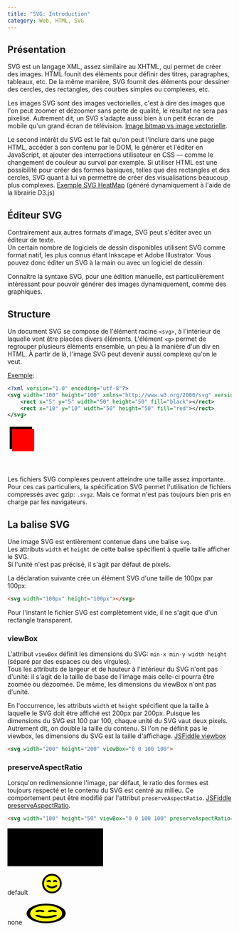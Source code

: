 ```yaml
---
title: "SVG: Introduction"
category: Web, HTML, SVG
---
```


## Présentation

SVG est un langage XML, assez similaire au XHTML, qui permet de créer des images. HTML founit des éléments pour définir des titres, paragraphes, tableaux, etc. De la même manière, SVG fournit des éléments pour dessiner des cercles, des rectangles, des courbes simples ou complexes, etc.

Les images SVG sont des images vectorielles, c'est à dire des images que l'on peut zoomer et dézoomer sans perte de qualité, le résultat ne sera pas pixelisé. Autrement dit, un SVG s'adapte aussi bien à un petit écran de mobile qu'un grand écran de télévision.
[Image bitmap vs image vectorielle](design-image.md#formats-de-fichiers-image).

Le second intérêt du SVG est le fait qu'on peut l'inclure dans une page HTML, accéder à son contenu par le DOM, le générer et l'éditer en JavaScript, et ajouter des interractions utilisateur en CSS — comme le changement de couleur au survol par exemple. Si utiliser HTML est une possibilité pour créer des formes basiques, telles que des rectangles et des cercles, SVG quant à lui va permettre de créer des visualisations beaucoup plus complexes. [Exemple SVG HeatMap](https://codepen.io/a-mt/full/QMgJBw/) (généré dynamiquement à l'aide de la librairie D3.js)

## Éditeur SVG

Contrairement aux autres formats d'image, SVG peut s'éditer avec un éditeur de texte.  
Un certain nombre de logiciels de dessin disponibles utilisent SVG comme format natif, les plus connus étant Inkscape et Adobe Illustrator. Vous pouvez donc éditer un SVG à la main ou avec un logiciel de dessin.

Connaître la syntaxe SVG, pour une édition manuelle, est particulièrement intéressant pour pouvoir générer des images dynamiquement, comme des graphiques. 

## Structure

Un document SVG se compose de l'élément racine `<svg>`, à l'intérieur de laquelle vont être placées divers éléments. L'élément `<g>` permet de regrouper plusieurs éléments ensemble, un peu à la manière d'un div en HTML. À partir de là, l'image SVG peut devenir aussi complexe qu'on le veut.

<ins>Exemple</ins>:

``` xml
<?xml version="1.0" encoding="utf-8"?>
<svg width="100" height="100" xmlns="http://www.w3.org/2000/svg" version="1.1">
    <rect x="5" y="5" width="50" height="50" fill="black"></rect>
    <rect x="10" y="10" width="50" height="50" fill="red"></rect>
</svg>
```

<svg width="100" height="100" xmlns="http://www.w3.org/2000/svg">
    <rect x="5" y="5" width="50" height="50" fill="black"></rect>
    <rect x="10" y="10" width="50" height="50" fill="red"></rect>
</svg>


Les fichiers SVG complexes peuvent atteindre une taille assez importante. Pour ces cas particuliers, la spécification SVG permet l'utilisation de fichiers compressés avec gzip: `.svgz`. Mais ce format n'est pas toujours bien pris en charge par les navigateurs.

## La balise SVG

Une image SVG est entièrement contenue dans une balise `svg`.  
Les attributs `width` et `height` de cette balise spécifient à quelle taille afficher le SVG.  
Si l'unité n'est pas précisé, il s'agit par défaut de pixels.

La déclaration suivante crée un élément SVG d'une taille de 100px par 100px:

``` html
<svg width="100px" height="100px"></svg>
```

Pour l'instant le fichier SVG est complètement vide, il ne s'agit que d'un rectangle transparent.

### viewBox

L'attribut `viewBox` définit les dimensions du SVG: `min-x min-y width height` (séparé par des espaces ou des virgules).  
Tous les attributs de largeur et de hauteur à l'intérieur du SVG n'ont pas d'unité: il s'agit de la taille de base de l'image mais celle-ci pourra être zoomée ou dézoomée. De même, les dimensions du viewBox n'ont pas d'unité.

En l'occurrence, les attributs `width` et `height` spécifient que la taille à laquelle le SVG doit être affiché est 200px par 200px. Puisque les dimensions du SVG est 100 par 100, chaque unité du SVG vaut deux pixels. Autrement dit, on double la taille du contenu. Si l'on ne définit pas le viewbox, les dimensions du SVG est la taille d'affichage. [JSFiddle viewbox](https://jsfiddle.net/amt01/0ycvsbn6/)

``` html
<svg width="200" height="200" viewBox="0 0 100 100">
```

### preserveAspectRatio

Lorsqu'on redimensionne l'image, par défaut, le ratio des formes est toujours respecté et le contenu du SVG est centré au milieu.
Ce comportement peut être modifié par l'attribut `preserveAspectRatio`. [JSFiddle preserveAspectRatio](https://jsfiddle.net/amt01/zu9vcL5h/).

``` html
<svg width="100" height="50" viewBox="0 0 100 100" preserveAspectRatio="none">
```

<svg width="215" height="85" xmlns="http://www.w3.org/2000/svg" style="background: black;">
  <defs>
     <path id="smiley" d="M50,10 A40,40,1,1,1,50,90 A40,40,1,1,1,50,10 M30,40 Q36,35,42,40 M58,40 Q64,35,70,40 M30,60 Q50,75,70,60 Q50,75,30,60" fill="yellow" stroke="black" stroke-width="8px" stroke-linecap="round" stroke-linejoin="round" />
  </defs>

  <text x="50" y="20" stroke="none" fill="white" text-anchor="middle">default</text>
  <rect x="5" y="30" width="100" height="50" fill="white" />
  <svg viewBox="0 0 100 100" width="100" height="50"
       x="6" y="30">
    <use href="#smiley" />
  </svg>

  <text x="150" y="20" stroke="none" fill="white" text-anchor="middle">none</text>
  <rect x="110" y="30" width="100" height="50" fill="white" />
  <svg viewBox="0 0 100 100" width="100" height="50"
       preserveAspectRatio="none"
       x="110" y="30">
    <use href="#smiley" />
  </svg>
</svg>
